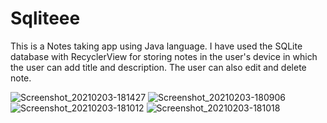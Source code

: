 # Sqliteee
This is a Notes taking app using Java language. I have used the SQLite database with RecyclerView for storing notes in the user's device in which the user can add title and 
description. The user can also edit and delete note.

![Screenshot_20210203-181427](https://user-images.githubusercontent.com/71218027/106749801-01952a80-664d-11eb-9032-0f43ddcf0427.jpg)
![Screenshot_20210203-180906](https://user-images.githubusercontent.com/71218027/106749816-0659de80-664d-11eb-878f-c25ce200afee.jpg)
![Screenshot_20210203-181012](https://user-images.githubusercontent.com/71218027/106749829-0954cf00-664d-11eb-8d24-d0c80ccb703b.jpg)
![Screenshot_20210203-181018](https://user-images.githubusercontent.com/71218027/106749840-0ce85600-664d-11eb-919f-096515f8405e.jpg)
